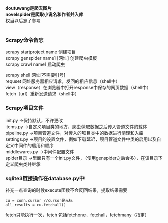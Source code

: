 **doutuwang是爬去图片**<br>
**novelspider是爬取小说名和作者并入库**<br>
权当以后忘了参考
<br><br>

### Scrapy命令备忘

scrapy startproject name  创建项目 <br>
scrapy genspider name1 [网址] 创建爬虫模板<br>
scrapy crawl name1  启动爬虫<br>

scrapy shell 网址[不需要引号]<br>
requset 网址服务器相应请求，发回的相应信息（shell中）<br>
view（response）在浏览器中打开response中保存的网页数据（shell中）<br>
fetch（url）重新发送请求（shell中）<br>

### Scrapy项目文件

init.py ->保持默认，不许更改<br>
items.py ->自定义项目类的地方，爬虫获取数据之后传入管道文件的载体<br>
pipeline.py ->项目管道文件，对传入的项目类中的数据进行清理和入库<br>
settings.py ->项目的设置文件，例如下载延迟，项目管道文件中类的启用以及自定义中间件的启用和顺序<br>
middlewares.py ->中间件配置文件<br>
spider目录 ->里面只有一个init.py文件，（使用genspider之后会多），在该目录下定义爬虫类并继承<br>

### sqlite3链接操作在database.py中
补充一点查询的时候execute函数不会反回结果，提取结果需要 <br>
```
cu = conn.cursor //cursor是光标
all_results = cu.fetchall()
```
fetch只能执行一次，fetch 包括fetchone，fetchall，fetchmany（指定）<br>

